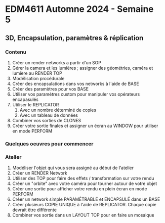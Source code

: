 # EDM4611 Automne 2024 - Semaine 5 
## 3D, Encapsulation, paramètres & réplication

### Contenu
1. Créer un render networks a partir d'un SOP 
2. Gérer la camera et les lumières ; assigner des géométries, caméra et lumière au RENDER TOP 
3. Modélisation procédurale
4. Créer des encapsulations dans vos networks à l'aide de BASE
5. Créer des paramètres pour vos BASE 
6. Utiliser vos paramètres custom pour manipuler vos opérateurs encapasulés 
7. Utiliser le REPLICATOR
	1. Avec un nombre déterminé de copies
	2. Avec un tableau de données 
8. Combiner vos sorties de CLONES 
9. Créer votre sortie finales et assigner un écran au WINDOW pour utiliser en mode PERFORM 

### Quelques oeuvres pour commencer 

### Atelier 
1. Modéliser l'objet qui vous sera assigné au début de l'atelier
2. Créer un RENDER Network 
3. Utiliser des TOP pour faire des effets / transformation sur votre rendu
4. Créer un "orbite" avec votre caméra pour tourner autour de votre objet 
5. Créer une sortie pour afficher votre rendu en plein écran en mode PERFORM
6. Créer un network simple PARAMÉTRABLE et ENCAPSULÉ dans un BASE
7. Créer plusieurs COPIE UNIQUE à l'aide de REPLICATOR. Chaque copie devrait être différente
8. Combiner vos sortie dans un LAYOUT TOP pour en faire un mosaique 
